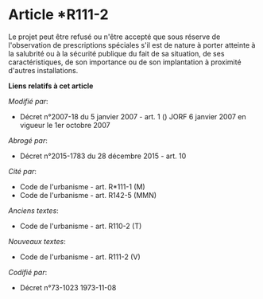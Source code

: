 # Article *R111-2

Le projet peut être refusé ou n'être accepté que sous réserve de l'observation de prescriptions spéciales s'il est de nature
à porter atteinte à la salubrité ou à la sécurité publique du fait de sa situation, de ses caractéristiques, de son
importance ou de son implantation à proximité d'autres installations.

**Liens relatifs à cet article**

_Modifié par_:

  - Décret n°2007-18 du 5 janvier 2007 - art. 1 () JORF 6 janvier 2007 en vigueur le 1er octobre 2007

_Abrogé par_:

  - Décret n°2015-1783 du 28 décembre 2015 - art. 10

_Cité par_:

  - Code de l'urbanisme - art. R*111-1 (M)
  - Code de l'urbanisme - art. R142-5 (MMN)

_Anciens textes_:

  - Code de l'urbanisme - art. R110-2 (T)

_Nouveaux textes_:

  - Code de l'urbanisme - art. R111-2 (V)

_Codifié par_:

  - Décret n°73-1023 1973-11-08
